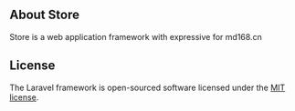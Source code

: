 ## About Store

Store is a web application framework with expressive for md168.cn

## License

The Laravel framework is open-sourced software licensed under the [MIT license](http://opensource.org/licenses/MIT).
